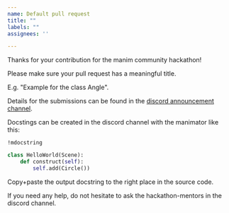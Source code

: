 ```yaml
---
name: Default pull request
title: ""
labels: ""
assignees: ''

---
```


Thanks for your contribution for the manim community hackathon!

Please make sure your pull request has a meaningful title.

E.g. "Example for the class Angle".

Details for the submissions can be found in the [discord announcement channel](https://discord.com/channels/581738731934056449/581739610154074112/846460718479966228
).

Docstings can be created in the discord channel with the manimator like this:
```
!mdocstring
```
```python
class HelloWorld(Scene):
    def construct(self):
        self.add(Circle())
```
Copy+paste the  output docstring to the right place in the source code.

If you need any help, do not hesitate to ask the hackathon-mentors in the discord channel.